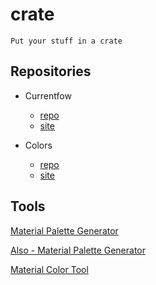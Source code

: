 # crate
`Put your stuff in a crate`



## Repositories

- Currentfow
  - [repo](https://github.com/robertleroy/currentflow/tree/master)
  - [site](https://robertleroy.github.io/currentflow/)
  
- Colors
  - [repo](https://github.com/robertleroy/colors/tree/master)
  - [site](https://robertleroy.github.io/colors/)

## Tools

[Material Palette Generator](https://material.io/design/color/#tools-for-picking-colors#root-container)

[Also - Material Palette Generator](https://materialpalettes.com/)

[Material Color Tool](https://material.io/tools/color/#!/?view.left=0&view.right=1&primary.color=6002ee&secondary.color=90ee02)

